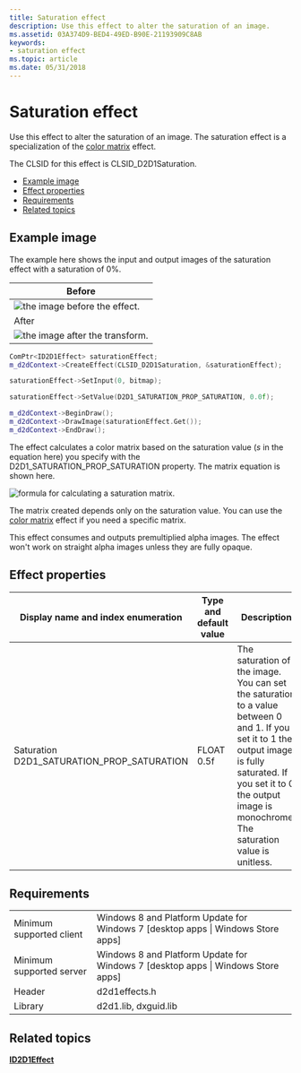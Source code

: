 ```yaml
---
title: Saturation effect
description: Use this effect to alter the saturation of an image.
ms.assetid: 03A374D9-BED4-49ED-B90E-21193909C8AB
keywords:
- saturation effect
ms.topic: article
ms.date: 05/31/2018
---
```


# Saturation effect

Use this effect to alter the saturation of an image. The saturation effect is a specialization of the [color matrix](color-matrix.md) effect.

The CLSID for this effect is CLSID\_D2D1Saturation.

-   [Example image](#example-image)
-   [Effect properties](#effect-properties)
-   [Requirements](#requirements)
-   [Related topics](#related-topics)

## Example image

The example here shows the input and output images of the saturation effect with a saturation of 0%.



| Before                                                      |
|-------------------------------------------------------------|
| ![the image before the effect.](images/default-before.jpg)  |
| After                                                       |
| ![the image after the transform.](images/16-saturation.png) |



 


```C++
ComPtr<ID2D1Effect> saturationEffect;
m_d2dContext->CreateEffect(CLSID_D2D1Saturation, &saturationEffect);

saturationEffect->SetInput(0, bitmap);

saturationEffect->SetValue(D2D1_SATURATION_PROP_SATURATION, 0.0f);

m_d2dContext->BeginDraw();
m_d2dContext->DrawImage(saturationEffect.Get());
m_d2dContext->EndDraw();
```



The effect calculates a color matrix based on the saturation value (*s* in the equation here) you specify with the D2D1\_SATURATION\_PROP\_SATURATION property. The matrix equation is shown here.

![formula for calculating a saturation matrix.](images/saturation-formula.png)

The matrix created depends only on the saturation value. You can use the [color matrix](color-matrix.md) effect if you need a specific matrix.

This effect consumes and outputs premultiplied alpha images. The effect won't work on straight alpha images unless they are fully opaque.

## Effect properties



| Display name and index enumeration                                  | Type and default value           | Description                                                                                                                                                                                                                      |
|---------------------------------------------------------------------|----------------------------------|----------------------------------------------------------------------------------------------------------------------------------------------------------------------------------------------------------------------------------|
| Saturation<br/> D2D1\_SATURATION\_PROP\_SATURATION<br/> | FLOAT<br/> 0.5f<br/> | The saturation of the image. You can set the saturation to a value between 0 and 1. If you set it to 1 the output image is fully saturated. If you set it to 0 the output image is monochrome. The saturation value is unitless. |



 

## Requirements



|                          |                                                                                    |
|--------------------------|------------------------------------------------------------------------------------|
| Minimum supported client | Windows 8 and Platform Update for Windows 7 \[desktop apps \| Windows Store apps\] |
| Minimum supported server | Windows 8 and Platform Update for Windows 7 \[desktop apps \| Windows Store apps\] |
| Header                   | d2d1effects.h                                                                      |
| Library                  | d2d1.lib, dxguid.lib                                                               |



 

## Related topics

<dl> <dt>

[**ID2D1Effect**](/windows/win32/api/d2d1_1/nn-d2d1_1-id2d1effect)
</dt> </dl>

 

